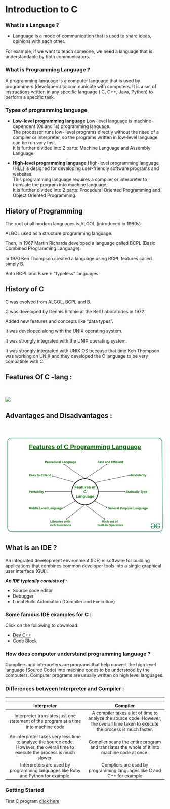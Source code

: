 
# Introduction to C

### What is a Language ?
- Language is a mode of communication that is used to share ideas, opinions with each other.

For example, if we want to teach someone, we need a language that is understandable by both communicators.

### What is Programming Language ?

A programming language is a computer language that is used by programmers (developers) to communicate with computers. It is a set of instructions written in any specific language ( C, C++, Java, Python) to perform a specific task.

### Types of programming language
- **Low-level programming language** 
Low-level language is machine-dependent (0s and 1s) programming language.\
The processor runs low- level programs directly without the need of a compiler or interpreter, so the programs written in low-level language can be run very fast.\
It is further divided into 2 parts:  Machine Language and Assembly Language

- **High-level programming language**
High-level programming language (HLL) is designed for developing user-friendly software programs and websites.\
This programming language requires a compiler or interpreter to translate the program into machine language.\
It is further divided into 2 parts: Procedural Oriented Programming and Object Oriented Programming.
 
## History of Programming 
The root of all modern languages is ALGOL (introduced in 1960s).

ALGOL used as a structure programming language.

Then, in 1967 Martin Richards developed a language called BCPL (Basic Combined Programming Language).

In 1970 Ken Thompson created a language using BCPL features called simply B.

Both BCPL and B were "typeless" languages.

## History of C
C was evolved from ALGOL, BCPL and B.

C was developed by Dennis Ritchie at the Bell Laboratories in 1972

Added new features and concepts like “data types”.

It was developed along with the UNIX operating system.

 It was strongly integrated with the UNIX operating system.

It was strongly integrated with UNIX OS because that time Ken Thompson was working on UNIX and they developed the C language to be very compatible with C. 

## Features Of C -lang :

<br/>

![](/img/adv_disadv_c.png)

## Advantages and Disadvantages :
<br/><br/>
<img src="img/Features-of-C-Programming-Language.jpg"
     alt="Markdown Monster icon" width=700 />

## What is an IDE ?

An integrated development environment (IDE) is software for building applications that combines common developer tools into a single graphical user interface (GUI).

***An IDE typically consists of :***
- Source code editor
- Debugger
- Local Build Automation (Compiler and Execution)


### Some famous IDE examples for C :
Click on the following to download.
- [Dev C++](https://link-url-here.org)
- [Code Block](https://link-url-here.org)

### How does computer understand programming language ?
Compliers and interpreters are programs that help convert the high level language (Source Code) into machine codes to be understood by the computers. Computer programs are usually written on high level languages.

### Differences between Interpreter and Compiler :

---

Interpreter             |  Compiler
:-------------------------:|:-------------------------:
Interpreter translates just one statement of the program at a time into machine code |A compiler takes a lot of time to analyze the source code. However, the overall time taken to execute the process is much faster.
An interpreter takes very less time to analyze the source code. However, the overall time to execute the process is much slower.|  Compiler scans the entire program and translates the whole of it into machine code at once.
Interpreters are used by programming languages like Ruby and Python for example.|Compliers are used by programming languages like C and C++ for example

### Getting Started

First C program  [click here]()
